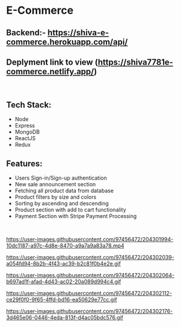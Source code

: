 # E-Commerce

## Backend:- https://shiva-e-commerce.herokuapp.com/api/

## Deplyment link to view (https://shiva7781e-commerce.netlify.app/)

<br>

## Tech Stack:

- Node
- Express
- MongoDB
- ReactJS
- Redux

## Features:

- Users Sign-in/Sign-up authentication
- New sale announcement section
- Fetching all product data from database
- Product filters by size and colors
- Sorting by ascending and descending
- Product section with add to cart functionality
- Payment Section with Stripe Payment Processing

<br>

https://user-images.githubusercontent.com/97456472/204301994-10dc1187-a97c-4d8e-8470-a9a7a9a83a78.mp4

https://user-images.githubusercontent.com/97456472/204302039-a054fd94-8b2b-4f43-ac39-b2c81f0b4e2e.gif

https://user-images.githubusercontent.com/97456472/204302064-b697ad1f-afad-4d43-ac02-20a089d994c4.gif

https://user-images.githubusercontent.com/97456472/204302112-ce29f0f0-9f65-4ffd-bd16-ea50629e77cc.gif

https://user-images.githubusercontent.com/97456472/204302176-3d465e06-0446-4eda-813f-d4ac05bdc576.gif

<br>
